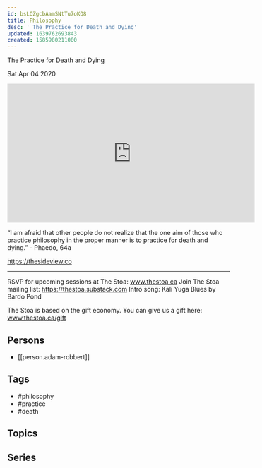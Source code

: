 ```yaml
---
id: bsLQZgcbAamSNtTu7oKQ8
title: Philosophy
desc: ' The Practice for Death and Dying'
updated: 1639762693843
created: 1585980211000
---
```



 The Practice for Death and Dying

Sat Apr 04 2020

<iframe width="560" height="315" src="https://www.youtube.com/embed/CxC5urbBNis" title="Philosophy: The Practice for Death and Dying w/ Adam Robbert" frameborder="0" allow="accelerometer; autoplay; clipboard-write; encrypted-media; gyroscope; picture-in-picture" allowfullscreen ></iframe>

“I am afraid that other people do not realize that the one aim of those who practice philosophy in the proper manner is to practice for death and dying.”  - Phaedo, 64a

https://thesideview.co

***

RSVP for upcoming sessions at The Stoa: www.thestoa.ca
Join The Stoa mailing list: https://thestoa.substack.com
Intro song: Kali Yuga Blues by Bardo Pond

The Stoa is based on the gift economy. You can give us a gift here: www.thestoa.ca/gift

## Persons

- [[person.adam-robbert]]

## Tags

- #philosophy
- #practice
- #death

## Topics



## Series




